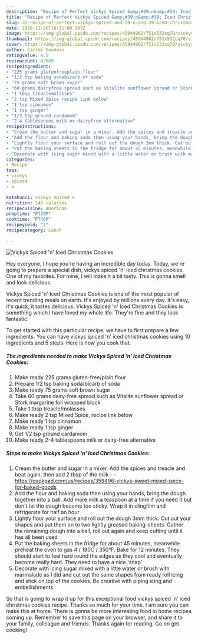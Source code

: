 ```yaml
---
description: "Recipe of Perfect Vickys Spiced &amp;#39;n&amp;#39; Iced Christmas Cookies"
title: "Recipe of Perfect Vickys Spiced &amp;#39;n&amp;#39; Iced Christmas Cookies"
slug: 32-recipe-of-perfect-vickys-spiced-and-39-n-and-39-iced-christmas-cookies
date: 2020-12-26T18:15:00.787Z
image: https://img-global.cpcdn.com/recipes/45944962/751x532cq70/vickys-spiced-n-iced-christmas-cookies-recipe-main-photo.jpg
thumbnail: https://img-global.cpcdn.com/recipes/45944962/751x532cq70/vickys-spiced-n-iced-christmas-cookies-recipe-main-photo.jpg
cover: https://img-global.cpcdn.com/recipes/45944962/751x532cq70/vickys-spiced-n-iced-christmas-cookies-recipe-main-photo.jpg
author: Carlos Goodwin
ratingvalue: 4.5
reviewcount: 42689
recipeingredient:
- "225 grams glutenfreeplain flour"
- "1/2 tsp baking sodabicarb of soda"
- "75 grams soft brown sugar"
- "60 grams dairyfree spread such as Vitalite sunflower spread or Stork margarine foil wrapped block"
- "1 tbsp treaclemolasses"
- "2 tsp Mixed Spice recipe link below"
- "1 tsp cinnamon"
- "1 tsp ginger"
- "1/2 tsp ground cardamom"
- "2-4 tablespoons milk or dairyfree alternative"
recipeinstructions:
- "Cream the butter and sugar in a mixer. Add the spices and treacle and beat again, then add 2 tbsp of the milk  https://cookpad.com/us/recipes/359496-vickys-sweet-mixed-spice-for-baked-goods"
- "Add the flour and baking soda then using your hands, bring the dough together into a ball. Add more milk a teaspoon at a time if you need it but don&#39;t let the dough become too sticky. Wrap it in clingfilm and refrigerate for half an hour"
- "Lightly flour your surface and roll out the dough 3mm thick. Cut out your shapes and put them on to two lightly greased baking-sheets. Gather the remaining dough into a ball, roll out again and keep cutting until it has all been used"
- "Put the baking sheets in the fridge for about 45 minutes, meanwhile preheat the oven to gas 4 / 180C / 350°F. Bake for 12 minutes. They should start to feel hard round the edges as they cool and eventually become really hard. They need to have a nice &#39;snap&#39;"
- "Decorate with icing sugar mixed with a little water or brush with marmalade as I did and cut out the same shapes from ready roll icing and stick on top of the cookies. Be creative with piping icing and embellishments"
categories:
- Recipe
tags:
- vickys
- spiced
- n

katakunci: vickys spiced n 
nutrition: 146 calories
recipecuisine: American
preptime: "PT29M"
cooktime: "PT46M"
recipeyield: "2"
recipecategory: Lunch

---
```



![Vickys Spiced &#39;n&#39; Iced Christmas Cookies](https://img-global.cpcdn.com/recipes/45944962/751x532cq70/vickys-spiced-n-iced-christmas-cookies-recipe-main-photo.jpg)

Hey everyone, I hope you're having an incredible day today. Today, we're going to prepare a special dish, vickys spiced &#39;n&#39; iced christmas cookies. One of my favorites. For mine, I will make it a bit tasty. This is gonna smell and look delicious.

Vickys Spiced &#39;n&#39; Iced Christmas Cookies is one of the most popular of recent trending meals on earth. It's enjoyed by millions every day. It's easy, it's quick, it tastes delicious. Vickys Spiced &#39;n&#39; Iced Christmas Cookies is something which I have loved my whole life. They're fine and they look fantastic.




To get started with this particular recipe, we have to first prepare a few ingredients. You can have vickys spiced &#39;n&#39; iced christmas cookies using 10 ingredients and 5 steps. Here is how you cook that.

<!--inarticleads1-->

##### The ingredients needed to make Vickys Spiced &#39;n&#39; Iced Christmas Cookies:

1. Make ready 225 grams gluten-free/plain flour
1. Prepare 1/2 tsp baking soda/bicarb of soda
1. Make ready 75 grams soft brown sugar
1. Take 60 grams dairy-free spread such as Vitalite sunflower spread or Stork margarine foil wrapped block
1. Take 1 tbsp treacle/molasses
1. Make ready 2 tsp Mixed Spice, recipe link below
1. Make ready 1 tsp cinnamon
1. Make ready 1 tsp ginger
1. Get 1/2 tsp ground cardamom
1. Make ready 2-4 tablespoons milk or dairy-free alternative




<!--inarticleads2-->

##### Steps to make Vickys Spiced &#39;n&#39; Iced Christmas Cookies:

1. Cream the butter and sugar in a mixer. Add the spices and treacle and beat again, then add 2 tbsp of the milk -  - https://cookpad.com/us/recipes/359496-vickys-sweet-mixed-spice-for-baked-goods
1. Add the flour and baking soda then using your hands, bring the dough together into a ball. Add more milk a teaspoon at a time if you need it but don&#39;t let the dough become too sticky. Wrap it in clingfilm and refrigerate for half an hour
1. Lightly flour your surface and roll out the dough 3mm thick. Cut out your shapes and put them on to two lightly greased baking-sheets. Gather the remaining dough into a ball, roll out again and keep cutting until it has all been used
1. Put the baking sheets in the fridge for about 45 minutes, meanwhile preheat the oven to gas 4 / 180C / 350°F. Bake for 12 minutes. They should start to feel hard round the edges as they cool and eventually become really hard. They need to have a nice &#39;snap&#39;
1. Decorate with icing sugar mixed with a little water or brush with marmalade as I did and cut out the same shapes from ready roll icing and stick on top of the cookies. Be creative with piping icing and embellishments




So that is going to wrap it up for this exceptional food vickys spiced &#39;n&#39; iced christmas cookies recipe. Thanks so much for your time. I am sure you can make this at home. There is gonna be more interesting food in home recipes coming up. Remember to save this page on your browser, and share it to your family, colleague and friends. Thanks again for reading. Go on get cooking!
